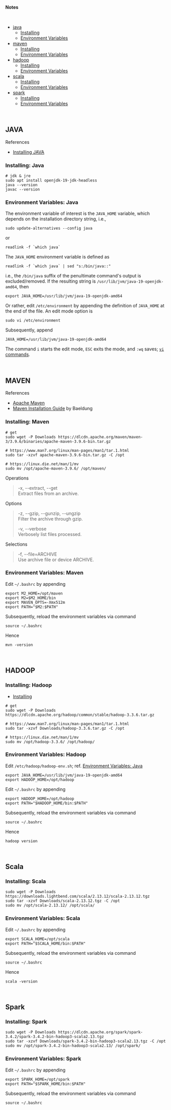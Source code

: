 <br>

**Notes**

<br>

* [java](#java)
  * [Installing](#installing-java)
  * [Environment Variables](#environment-variables-java)
* [maven](#maven)
  * [Installing](#installing-maven)
  * [Environment Variables](#environment-variables-maven)
* [hadoop](#hadoop)
  * [Installing](#installing-hadoop)
  * [Environment Variables](#environment-variables-hadoop)
* [scala](#scala)
  * [Installing](#installing-scala)
  * [Environment Variables](#environment-variables-scala)
* [spark](#spark)
  * [Installing](#installing-spark)
  * [Environment Variables](#environment-variables-spark)


<br>

## JAVA

References
* [Installing JAVA](https://www.digitalocean.com/community/tutorials/how-to-install-java-with-apt-on-ubuntu-22-04)

### Installing: Java

```shell
# jdk & jre
sudo apt install openjdk-19-jdk-headless
java --version
javac --version
```

### Environment Variables: Java

The environment variable of interest is the `JAVA_HOME` variable, which depends on the installation directory string, i.e.,

```shell
sudo update-alternatives --config java
```
or 

```shell
readlink -f `which java`
```

The `JAVA_HOME` environment variable is defined as

```shell
readlink -f `which java` | sed "s:/bin/java::"
```

i.e., the `/bin/java` suffix of the penultimate command's output is excluded/removed. If the resulting string is `/usr/lib/jvm/java-19-openjdk-amd64`, then

```shell
export JAVA_HOME=/usr/lib/jvm/java-19-openjdk-amd64
```

Or rather, edit `/etc/environment` by appending the definition of `JAVA_HOME` at the end of the file.  An edit mode option is

```shell
sudo vi /etc/environment
```

Subsequently, append

```shell
JAVA_HOME=/usr/lib/jvm/java-19-openjdk-amd64
```

The command `i` starts the edit mode, `ESC` exits the mode, and `:wq` saves; [`vi` commands](https://www.cs.colostate.edu/helpdocs/vi.html).

<br>

## MAVEN

References
* [Apache Maven](https://maven.apache.org/index.html)
* [Maven Installation Guide](https://www.baeldung.com/install-maven-on-windows-linux-mac) by Baeldung

### Installing: Maven

```shell
# get
sudo wget -P Downloads https://dlcdn.apache.org/maven/maven-3/3.9.6/binaries/apache-maven-3.9.6-bin.tar.gz

# https://www.man7.org/linux/man-pages/man1/tar.1.html
sudo tar -xzvf apache-maven-3.9.6-bin.tar.gz -C /opt

# https://linux.die.net/man/1/mv
sudo mv /opt/apache-maven-3.9.6/ /opt/maven/
```

Operations
> -x, --extract, --get <br>
> Extract files from an archive.

Options
> -z, --gzip, --gunzip, --ungzip <br>
> Filter the archive through gzip.
>
> -v, --verbose <br>
> Verbosely list files processed.

Selections
> -f, --file=ARCHIVE <br>
> Use archive file or device ARCHIVE.


### Environment Variables: Maven

Edit `~/.bashrc` by appending

```shell
export M2_HOME=/opt/maven 
export M2=$M2_HOME/bin 
export MAVEN_OPTS=-Xmx512m 
export PATH="$M2:$PATH"
```

Subsequently, reload the environment variables via command

```shell
source ~/.bashrc
```

Hence

```shell
mvn -version
```

<br>

## HADOOP

### Installing: Hadoop

* [Installing](https://hadoop.apache.org/docs/stable/hadoop-project-dist/hadoop-common/SingleCluster.html#Installing_Software)

```shell
# get
sudo wget -P Downloads https://dlcdn.apache.org/hadoop/common/stable/hadoop-3.3.6.tar.gz

# https://www.man7.org/linux/man-pages/man1/tar.1.html
sudo tar -xzvf Downloads/hadoop-3.3.6.tar.gz -C /opt

# https://linux.die.net/man/1/mv
sudo mv /opt/hadoop-3.3.6/ /opt/hadoop/
```

### Environment Variables: Hadoop

Edit `/etc/hadoop/hadoop-env.sh`; ref. [Environment Variables: Java](#environment-variables-java)

```shell
export JAVA_HOME=/usr/lib/jvm/java-19-openjdk-amd64
export HADOOP_HOME=/opt/hadoop
```

Edit `~/.bashrc` by appending

```shell
export HADOOP_HOME=/opt/hadoop 
export PATH="$HADOOP_HOME/bin:$PATH"
```

Subsequently, reload the environment variables via command

```shell
source ~/.bashrc
```

Hence

```shell
hadoop version
```

<br>

## Scala

### Installing: Scala

```shell
sudo wget -P Downloads https://downloads.lightbend.com/scala/2.13.12/scala-2.13.12.tgz
sudo tar -xzvf Downloads/scala-2.13.12.tgz -C /opt
sudo mv /opt/scala-2.13.12/ /opt/scala/
```

### Environment Variables: Scala

Edit `~/.bashrc` by appending

```shell
export SCALA_HOME=/opt/scala 
export PATH="$SCALA_HOME/bin:$PATH"
```

Subsequently, reload the environment variables via command

```shell
source ~/.bashrc
```

Hence

```shell
scala -version
```

<br>

## Spark

### Installing: Spark

```shell
sudo wget -P Downloads https://dlcdn.apache.org/spark/spark-3.4.2/spark-3.4.2-bin-hadoop3-scala2.13.tgz
sudo tar -xzvf Downloads/spark-3.4.2-bin-hadoop3-scala2.13.tgz -C /opt
sudo mv /opt/spark-3.4.2-bin-hadoop3-scala2.13/ /opt/spark/
```

### Environment Variables: Spark

Edit `~/.bashrc` by appending

```shell
export SPARK_HOME=/opt/spark
export PATH="$SPARK_HOME/bin:$PATH"
```

Subsequently, reload the environment variables via command

```shell
source ~/.bashrc
```

<br>
<br>

<br>
<br>

<br>
<br>

<br>
<br>